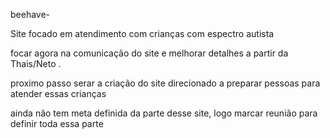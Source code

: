 beehave-

Site focado em atendimento com crianças com espectro autista

focar agora na comunicação do site e melhorar detalhes a partir da Thais/Neto .


proximo passo serar a criação do site direcionado a preparar pessoas para atender essas crianças 


ainda não tem meta definida da parte desse site, logo marcar reunião para definir toda essa parte
